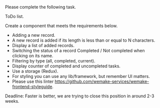 Please complete the following task.

ToDo list.

Create a component that meets the requirements below.

- Adding a new record.
- A new record is added if its length is less than or equal to N characters.
- Display a list of added records.
- Switching the status of a record Completed / Not completed when clicking on its name.
- Filtering by type (all, completed, current).
- Display counter of completed and uncompleted tasks.
- Use a storage (Redux).
- For styling you can use any lib/framework, but remember UI matters.
- Please use this linter https://github.com/wemake-services/wemake-frontend-styleguide.

Deadline: Faster is better, we are trying to close this position in around 2-3 weeks.
